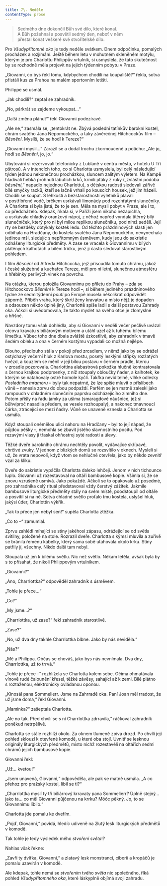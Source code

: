 ```yaml
---
title: 7\. Neděle
contentType: prose
---
```


<section>

> Sedmého dne dokončil Bůh své dílo, které konal.  
> A Bůh požehnal a posvětil sedmý den, neboť v něm  
> přestal konat veškeré své stvořitelské dílo.

</section>

<section>

Pro _Všudypřítomné oko_ je tedy neděle svátkem. Dnem odpočinku, pomalých procházek a rozjímání. Ještě během letu v mohutném skleněném motýlu, kterým je pro Charlottu Philippův vrtulník, si usmyslela, že tato skutečnost by se rozhodně měla projevit na jejich týdenním pobytu v Praze.

„Giovanni, co bys řekl tomu, kdybychom chodili na koupaliště?“ řekla, sotva přistáli kus za Prahou na malém sportovním letišti.

Philippe se usmál.

„Jak chodili?“ zeptal se zahradník.

„No, párkrát se zajdeme vykoupat…“

„Další změna plánu?“ řekl Giovanni podezíravě.

„Ale ne,“ zasmála se, „tentokrát ne. Zbývá poslední tatínkův barokní kostel, chrám svatého Jana Nepomuckého, a taky závěrečnej Hitchcockův film – _Běsnění_. Myslíš, že se hodí k Tereze?“

„Giovanni myslí…“ Zarazil se a dodal trochu zkormouceně a potichu: „Ale jo, hodí se _Běsnění_, jo, jo.“

</section>

<section>

Ubytování si rezervovali telefonicky z Lublaně v centru města, v hotelu U Tří pštrosů. A v intencích toho, co si Charlotta usmyslela, byl celý následující týden jednou nekonečnou procházkou, sluncem zalitým výletem. Na Kampě hladívali hebká prohnutí labutích krků, krmili ptáky z ruky („zvláštní podoba _běsnění_,“ napadlo nejednou Charlottu), s dětskou radostí sledovali zářivě bílé smyčky racků, kteří se lačně vrhali po kouscích housek, jež jim házeli. Chodili se koupat. S lehkostí a bezstarostností výletníků plavali v postříbřené vodě, brčkem usrkávali limonády pod rozehřátými slunečníky. A Charlotta si byla jistá, že to je sen. Měla na mysli pobyt v Praze, ale i to, co předcházelo. Kdepak, říkala si, v Paříži jsem nikoho nezapíchla, a usrkávala chladivý oranžový nápoj, z něhož napřed vyndala titěrný bílý slunečníček, který pro ni byl milou replikou slunečníku, pod nímž seděli. Její rty se bezděky dotýkaly kostek ledu. Od těchto prázdninových slastí jen odbíhala na Hradčany, do kostela svatého Jana Nepomuckého, nevynechala jedinou mši, sledujíc s nepřítomným úsměvem, kudy jsou do sakristie odnášeny liturgické předměty. A zase se vracela k Giovannimu v bílých plátěných kalhotách a bílém tričku, jenž ji často sledoval starostlivým pohledem.

I film _Běsnění_ od Alfreda Hitchcocka, jejž přisoudila tomuto chrámu, jakož i české služebné a kuchařce Tereze, měl pro ni letní, slunečnou atmosféru s hřebínky perlivých vlnek na povrchu.

</section>

<section>

Na otázku, kterou položila Giovannimu po příletu do Prahy – zda se Hitchcockovo _Běsnění_ k Tereze hodí –, si během jediného prázdninového týdne ze sedmitýdenní _pouti_ po Evropě musela několikrát odpovědět záporně. Příběh vraha, který škrtí ženy kravatou a místo nějž je dopaden a odsouzen někdo úplně jiný, Charlottě spíše ladil s další postavou Zahrady oka. Ačkoli si uvědomovala, že takto myslet na svého otce je zlomyslné a hříšné.

Navzdory tomu však dohlédla, aby si Giovanni v neděli večer pečlivě uvázal otcovu kravatu s biliárovým motivem a utáhl uzel až k tuhému bílému límečku. Vůbec toho dne dbala zvláště úzkostlivě, aby zahradník v tmavě šedém obleku a ona v černém kostýmu vypadali co možná nejlépe.

Dlouho, předlouho stála v pokoji před zrcadlem, v němž jako by se odrážel ostýchavý večerní hluk z Karlova mostu, posetý lesklými střípky rozžatých hvězd, a kouzlem se měnil v její bílou postavu v černém prádle, kterou v zrcadle pozorovala. Charlottina alabastrová pokožka hlučně kontrastovala s černou krajkou podprsenky, z níž stoupaly obloučky ňader, a kalhotek, ke kterým se natahovaly ostré homole kyčlí. Takřka neviditelné, vlhké odlesky _Posledního mramoru_ – byly tak nepatrné, že lze spíše mluvit o příslibech vůně – nanesla zprvu do obou podpaždí. Parfém se jen matně zaleskl jako rampouch v chladném slunečním paprsku odcházejícího zimního dne. Potom přišly na řadu jamky za ušima (smaragdové náušnice, jež si bůhvíproč nasadila předem, se vesele rozhoupaly), a nakonec tmavnoucí čárka, ztrácející se mezi ňadry. Vůně se unaveně vznesla a Charlotta se usmála.

Když stoupali oněmělou ulicí nahoru na Hradčany – byl to její nápad, že půjdou pěšky –, nemohla se zbavit jistého slavnostního pocitu. Pod rezavými vlasy jí třaskal ohňostroj syté radosti a úlevy.

Těžké dveře barokního chrámu nechtěly povolit, vydávajíce skřípavé, chrčivé zvuky. V jednom z blízkých domů se rozsvítilo v oknech. Mysleli si už, že vrata nepovolí, když vtom se nehlučně otevřela, jako by někdo zevnitř vzal za kliku.

Dveře do sakristie vypáčila Charlotta daleko lehčeji. Jenom v nich tichounce luplo. Giovanni už rozestavoval na oltáři bambusové kopie. Všimla si, že se znovu vzrušeně usmívá. Jako pokaždé. Ačkoli se to opakovalo už posedmé, pro zahradníka celý rituál představoval vždy čerstvý zážitek. Jakmile bambusové liturgické předměty stály na svém místě, poodstoupil od oltáře a posvítil si na ně. Sotva chladné světlo proťalo tmu kostela, uslyšel hluk, jakýsi úder, Charlottin výkřik.

„Tak to přece jen nebyl sen!“ supěla Charlotta ztěžka.

„Co to –“ zamumlal.

Zprvu zahlédl míhající se stíny jakéhosi zápasu, odrážející se od světla svítilny, položené na stole. Rozrazil dveře. Charlotta s kýmsi mluvila a zuřivě se bránila řemenu kabelky, který sama sobě utahovala okolo krku. Stíny patřily jí, všechny. Nikdo další tam nebyl.

Stoupala už jen k bílému světlu. Nic než světlo. Někam letěla, avšak byla by s to přísahat, že nikoli Philippovým vrtulníkem.

</section>

<section>

„Giovanni?“

„Ano, Charrlottka?“ odpověděl zahradník s úsměvem.

„Tohle je přece…“

„Co?“

„My jsme…?“

„Charrlottka, už zase?“ řekl zahradník starostlivě.

„Zase?“

„No, už dva dny takhle Charrlottka blbne. Jako by nás neviděla.“

„Nás?“

„Mě a Philippa. Občas se chováš, jako bys nás nevnímala. Dva dny, Charrlottka, už to trrvá.“

„Tohle je přece –“ rozhlížela se Charlotta kolem sebe. Očima ohmatávala vínově rudé čalounění křesel, těžké závěsy, sahající až k zemi. Bílé plátno s roztaženou, elektronicky ovládanou oponou.

„Kinosál pana Sommelierr. Jsme na Zahrradě oka. Paní Joan měl rradost, že už jsme doma,“ řekl Giovanni.

„Maminka?“ zašeptala Charlotta.

„Ale no tak. Před chvílí se s ní Charrlottka zdrravila,“ ráčkoval zahradník poněkud netrpělivě.

Charlotta se stále rozhlíží okolo. Za oknem tlumeně zpívá drozd. Po chvíli její pohled sklouzl k otevřené komodě, u které oba stojí. Uvnitř se lesknou originály liturgických předmětů, místo nichž rozestavěli na oltářích sedmi chrámů jejich bambusové kopie.

Giovanni řekl:

„Už… kvetou!“

„Jsem unavená, Giovanni,“ odpověděla, ale pak se matně usmála. „A co přehoz pro pražský kostel, líbil se ti?“

„Charrlottka myslí ty tři biliárrový krravaty pana Sommelierr? Úplně stejný… jako ta… co měl Giovanni půjčenou na krrku? Móóc pěkný. Jo, to se Giovannimu líbilo.“

Charlotta jde pomalu ke dveřím.

„Pojď, Giovanni,“ povídá, hledíc udiveně na žlutý lesk liturgických předmětů v komodě.

Tak tohle je tedy výsledek mého _stvoření světa_!?

Nahlas však řekne:

„Zavři ty dvířka, Giovanni,“ a zlatavý lesk monstrancí, ciborií a kropáčů je pomalu uzavírán v komodě.

Ale kdepak, tohle nemá se _stvořením_ tvého _světa_ nic společného, říká pohled _Všudypřítomného oka_, které láskyplně objímá svoji zahradu.

</section>
